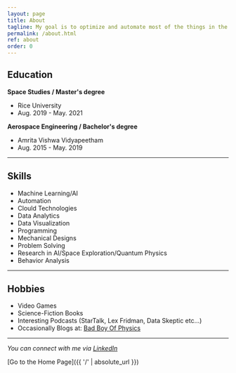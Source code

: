 ```yaml
---
layout: page
title: About
tagline: My goal is to optimize and automate most of the things in the world.
permalink: /about.html
ref: about
order: 0
---
```



## Education

**Space Studies / Master's degree**
- Rice University
- Aug. 2019 - May. 2021

**Aerospace Engineering / Bachelor's degree**
- Amrita Vishwa Vidyapeetham 
- Aug. 2015 - May. 2019

---

## Skills

- Machine Learning/AI
- Automation
- Clould Technologies
- Data Analytics
- Data Visualization
- Programming
- Mechanical Designs
- Problem Solving
- Research in AI/Space Exploration/Quantum Physics
- Behavior Analysis


---

## Hobbies

- Video Games
- Science-Fiction Books
- Interesting Podcasts (StarTalk, Lex Fridman, Data Skeptic etc...)
- Occasionally Blogs at: [Bad Boy Of Physics](https://badboyofphysics.blogspot.com/)


---

*You can connect with me via [LinkedIn](https://www.linkedin.com/in/sankeerthsarvade/)*


[Go to the Home Page]({{ '/' | absolute_url }})
